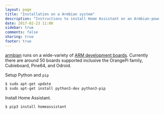 ```yaml
---
layout: page
title: "Installation on a Armbian system"
description: "Instructions to install Home Assistant on an Armbian-powered systems."
date: 2017-02-23 11:00
sidebar: true
comments: false
sharing: true
footer: true
---
```


[armbian](https://www.armbian.com) runs on a wide-variety of [ARM development boards](https://www.armbian.com/download/). Currently there are around 50 boards supported inclusive the OrangePi family, Cubieboard, Pine64, and Odroid.

Setup Python and `pip`

```bash
$ sudo apt-get update
$ sudo apt-get install python3-dev python3-pip
```

Install Home Assistant.

```bash
$ pip3 install homeassistant
```
